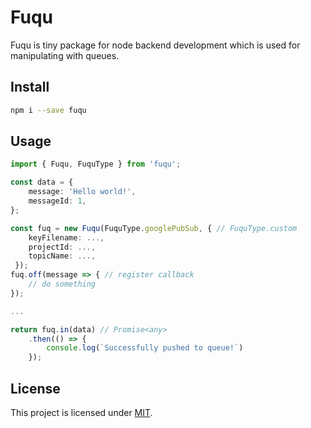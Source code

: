 # Fuqu

Fuqu is tiny package for node backend development which is used for manipulating with queues.

## Install

```bash
npm i --save fuqu
```

## Usage

```typescript
import { Fuqu, FuquType } from 'fuqu';

const data = {
    message: 'Hello world!',
    messageId: 1,
};

const fuq = new Fuqu(FuquType.googlePubSub, { // FuquType.custom 
    keyFilename: ...,
    projectId: ...,
    topicName: ...,
 });
fuq.off(message => { // register callback
    // do something
});

...

return fuq.in(data) // Promise<any>
    .then(() => {
        console.log(`Successfully pushed to queue!`)
    });
```
## License

This project is licensed under [MIT](./LICENSE).
